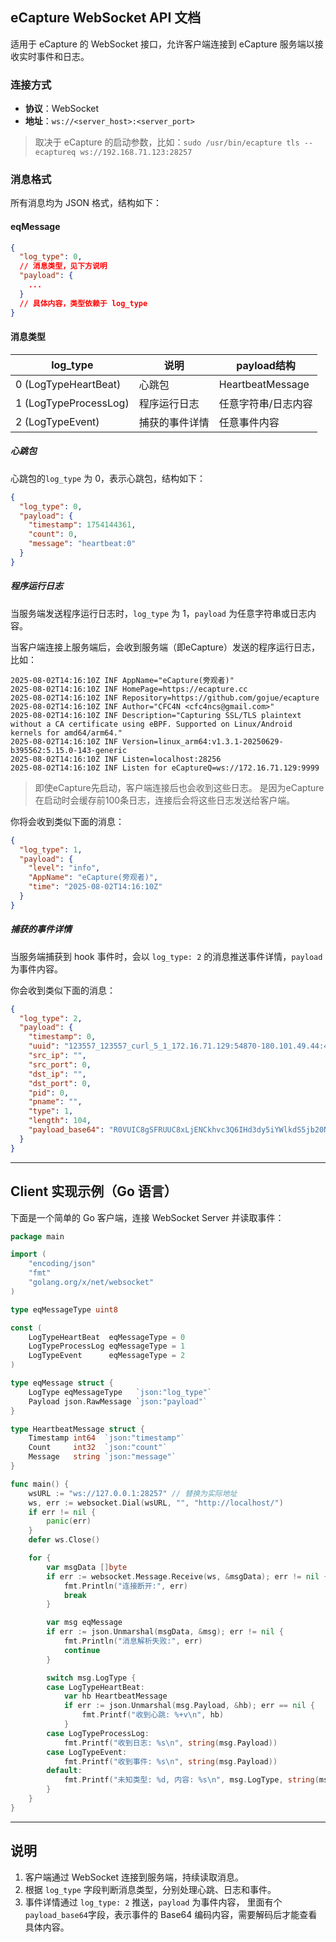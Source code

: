 ## eCapture WebSocket API 文档

适用于 eCapture 的 WebSocket 接口，允许客户端连接到 eCapture 服务端以接收实时事件和日志。

### 连接方式

- **协议**：WebSocket
- **地址**：`ws://<server_host>:<server_port>`

> 取决于 eCapture 的启动参数，比如：`sudo /usr/bin/ecapture tls --ecaptureq ws://192.168.71.123:28257`

### 消息格式

所有消息均为 JSON 格式，结构如下：

#### eqMessage

```json
{
  "log_type": 0,
  // 消息类型，见下方说明
  "payload": {
    ...
  }
  // 具体内容，类型依赖于 log_type
}
```

#### 消息类型

| log_type              | 说明      | payload结构        |
|-----------------------|---------|------------------|
| 0 (LogTypeHeartBeat)  | 心跳包     | HeartbeatMessage |
| 1 (LogTypeProcessLog) | 程序运行日志  | 任意字符串/日志内容       |
| 2 (LogTypeEvent)      | 捕获的事件详情 | 任意事件内容           |

##### 心跳包

心跳包的`log_type` 为 0，表示心跳包，结构如下：

```json
{
  "log_type": 0,
  "payload": {
    "timestamp": 1754144361,
    "count": 0,
    "message": "heartbeat:0"
  }
}
```

##### 程序运行日志

当服务端发送程序运行日志时，`log_type` 为 1，`payload` 为任意字符串或日志内容。

当客户端连接上服务端后，会收到服务端（即eCapture）发送的程序运行日志，比如：

```shell
2025-08-02T14:16:10Z INF AppName="eCapture(旁观者)"
2025-08-02T14:16:10Z INF HomePage=https://ecapture.cc
2025-08-02T14:16:10Z INF Repository=https://github.com/gojue/ecapture
2025-08-02T14:16:10Z INF Author="CFC4N <cfc4ncs@gmail.com>"
2025-08-02T14:16:10Z INF Description="Capturing SSL/TLS plaintext without a CA certificate using eBPF. Supported on Linux/Android kernels for amd64/arm64."
2025-08-02T14:16:10Z INF Version=linux_arm64:v1.3.1-20250629-b395562:5.15.0-143-generic
2025-08-02T14:16:10Z INF Listen=localhost:28256
2025-08-02T14:16:10Z INF Listen for eCaptureQ=ws://172.16.71.129:9999
```

> 即使eCapture先启动，客户端连接后也会收到这些日志。 是因为eCapture在启动时会缓存前100条日志，连接后会将这些日志发送给客户端。

你将会收到类似下面的消息：

```json
{
  "log_type": 1,
  "payload": {
    "level": "info",
    "AppName": "eCapture(旁观者)",
    "time": "2025-08-02T14:16:10Z"
  }
}
```

##### 捕获的事件详情

当服务端捕获到 hook 事件时，会以 `log_type: 2` 的消息推送事件详情，`payload` 为事件内容。

你会收到类似下面的消息：

```json
{
  "log_type": 2,
  "payload": {
    "timestamp": 0,
    "uuid": "123557_123557_curl_5_1_172.16.71.129:54870-180.101.49.44:443",
    "src_ip": "",
    "src_port": 0,
    "dst_ip": "",
    "dst_port": 0,
    "pid": 0,
    "pname": "",
    "type": 1,
    "length": 104,
    "payload_base64": "R0VUIC8gSFRUUC8xLjENCkhvc3Q6IHd3dy5iYWlkdS5jb20NCkFjY2VwdDogKi8qDQpVc2VyLUFnZW50OiBjdXJsLzcuODEuMA0KDQo="
  }
}
```

---

## Client 实现示例（Go 语言）

下面是一个简单的 Go 客户端，连接 WebSocket Server 并读取事件：

```go
package main

import (
	"encoding/json"
	"fmt"
	"golang.org/x/net/websocket"
)

type eqMessageType uint8

const (
	LogTypeHeartBeat  eqMessageType = 0
	LogTypeProcessLog eqMessageType = 1
	LogTypeEvent      eqMessageType = 2
)

type eqMessage struct {
	LogType eqMessageType   `json:"log_type"`
	Payload json.RawMessage `json:"payload"`
}

type HeartbeatMessage struct {
	Timestamp int64  `json:"timestamp"`
	Count     int32  `json:"count"`
	Message   string `json:"message"`
}

func main() {
	wsURL := "ws://127.0.0.1:28257" // 替换为实际地址
	ws, err := websocket.Dial(wsURL, "", "http://localhost/")
	if err != nil {
		panic(err)
	}
	defer ws.Close()

	for {
		var msgData []byte
		if err := websocket.Message.Receive(ws, &msgData); err != nil {
			fmt.Println("连接断开:", err)
			break
		}

		var msg eqMessage
		if err := json.Unmarshal(msgData, &msg); err != nil {
			fmt.Println("消息解析失败:", err)
			continue
		}

		switch msg.LogType {
		case LogTypeHeartBeat:
			var hb HeartbeatMessage
			if err := json.Unmarshal(msg.Payload, &hb); err == nil {
				fmt.Printf("收到心跳: %+v\n", hb)
			}
		case LogTypeProcessLog:
			fmt.Printf("收到日志: %s\n", string(msg.Payload))
		case LogTypeEvent:
			fmt.Printf("收到事件: %s\n", string(msg.Payload))
		default:
			fmt.Printf("未知类型: %d, 内容: %s\n", msg.LogType, string(msg.Payload))
		}
	}
}
```

---

## 说明

1. 客户端通过 WebSocket 连接到服务端，持续读取消息。
2. 根据 `log_type` 字段判断消息类型，分别处理心跳、日志和事件。
3. 事件详情通过 `log_type: 2` 推送，`payload` 为事件内容， 里面有个`payload_base64`字段，表示事件的 Base64
   编码内容，需要解码后才能查看具体内容。